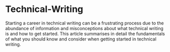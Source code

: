 # Technical-Writing
Starting a career in technical writing can be a frustrating process due to the abundance of information and misconceptions about what technical writing is and how to get started.  This article summarises in detail the fundamentals of what you should know and consider when getting started in technical writing.
